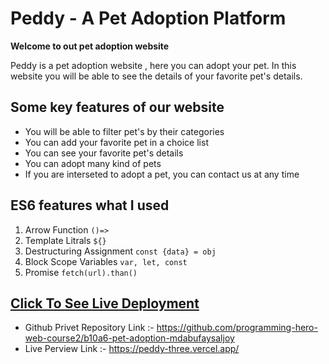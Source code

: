 # Peddy - A Pet Adoption Platform

**Welcome to out pet adoption website**


Peddy is a pet adoption website , here you can adopt your pet. In this website you will be able to see the details of your favorite pet's details. 


## Some key features of our website

- You will be able to filter pet's by their categories
- You can add your favorite pet in a choice list
- You can see your favorite pet's details
- You can adopt many kind of pets
- If you are interseted to adopt a pet, you can contact us at any time

## ES6 features what I used

1. Arrow Function `()=>` 
2. Template Litrals `${}`
3. Destructuring Assignment `const {data} = obj`
4. Block Scope Variables `var, let, const`
5. Promise `fetch(url).than()`

## [Click To See Live Deployment](https://peddy-three.vercel.app/)

- Github Privet Repository Link :- https://github.com/programming-hero-web-course2/b10a6-pet-adoption-mdabufaysaljoy
- Live Perview Link :- https://peddy-three.vercel.app/
